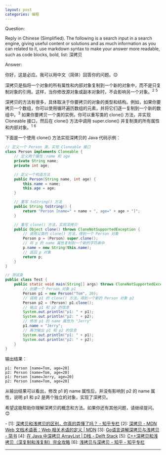 ```yaml
---
layout: post
categories: 编程
---
```

Question:

Reply in Chinese (Simplified).
The following is a search input in a search engine, giving useful content or solutions and as much information as you can related to it, use markdown syntax to make your answer more readable, such as code blocks, bold, list:
深拷贝

Answer:

你好，这是必应。我可以用中文（简体）回答你的问题。😊

深拷贝是指将一个对象的所有属性和内部对象复制到一个新的对象中，而不是只复制对象的引用。这样，当你修改源对象或副本对象时，不会影响另一个对象。<sup>2</sup> <sup>5</sup>

深拷贝的方法有很多，具体取决于你要拷贝的对象的类型和结构。例如，如果你要拷贝一个数组，你可以使用循环遍历数组的元素，并将它们逐一复制到一个新的数组中。<sup>3</sup> 如果你要拷贝一个类的实例，你可以重写类的 clone() 方法，并实现 Cloneable 接口，然后在 clone() 方法中调用 super.clone() 并复制类的所有属性和内部对象。<sup>1</sup> <sup>6</sup>

下面是一个使用 clone() 方法实现深拷贝的 Java 代码示例：

```java
// 定义一个 Person 类，实现 Cloneable 接口
class Person implements Cloneable {
    // 定义两个属性：name 和 age
    private String name;
    private int age;

    // 定义一个构造方法
    public Person(String name, int age) {
        this.name = name;
        this.age = age;
    }

    // 重写 toString() 方法
    public String toString() {
        return "Person [name=" + name + ", age=" + age + "]";
    }

    // 重写 clone() 方法，实现深拷贝
    public Object clone() throws CloneNotSupportedException {
        // 调用父类的 clone() 方法，得到一个 Person 对象
        Person p = (Person) super.clone();
        // 将 p 的 name 属性复制到一个新的字符串中
        p.name = new String(this.name);
        // 返回 p 对象
        return p;
    }
}

// 测试类
public class Test {
    public static void main(String[] args) throws CloneNotSupportedException {
        // 创建一个 Person 对象 p1
        Person p1 = new Person("Tom", 20);
        // 调用 p1 的 clone() 方法，得到一个新的 Person 对象 p2
        Person p2 = (Person) p1.clone();
        // 输出 p1 和 p2 的信息
        System.out.println("p1: " + p1);
        System.out.println("p2: " + p2);
        // 修改 p1 的 name 属性为 "Jerry"
        p1.name = "Jerry";
        // 再次输出 p1 和 p2 的信息
        System.out.println("p1: " + p1);
        System.out.println("p2: " + p2);
    }
}
```

输出结果：

```text
p1: Person [name=Tom, age=20]
p2: Person [name=Tom, age=20]
p1: Person [name=Jerry, age=20]
p2: Person [name=Tom, age=20]
```

从输出结果可以看出，修改 p1 的 name 属性后，并没有影响到 p2 的 name 属性，说明 p1 和 p2 是两个独立的对象，实现了深拷贝。

希望这能帮助你理解深拷贝的概念和方法。如果你还有其他问题，请继续提问。😊

\-
\[1]: [深拷贝和浅拷贝的区别，你真的弄懂了吗？ - 知乎专栏](https://zhuanlan.zhihu.com/p/168777892)
\[2]: [深拷贝 - MDN Web 文档术语表：Web 相关术语的定义 | MDN](https://developer.mozilla.org/zh-CN/docs/Glossary/Deep_copy)
\[3]: [Go语言讲解深拷贝与浅拷贝 - 简书](https://www.jianshu.com/p/372218aff8ef)
\[4]: [在 Java 中深拷贝 ArrayList | D栈 - Delft Stack](https://www.delftstack.com/zh/howto/java/deep-copy-arraylist-in-java/)
\[5]: [C++深拷贝和浅拷贝（深复制和浅复制）完全攻略](http://c.biancheng.net/view/2336.html)
\[6]: [浅拷贝与深拷贝 - 知乎 - 知乎专栏](https://zhuanlan.zhihu.com/p/56741046)

<hr/>

